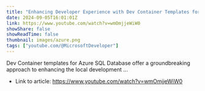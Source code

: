 ```yaml
---
title: "Enhancing Developer Experience with Dev Container Templates for Azure SQL Database | Data Exposed"
date: 2024-09-05T16:01:01Z
link: https://www.youtube.com/watch?v=wmOmjjeWiW0
showShare: false
showReadTime: false
thumbnail: images/azure.png
tags: ["youtube.com/@MicrosoftDeveloper"]
---
```

Dev Container templates for Azure SQL Database offer a groundbreaking approach to enhancing the local development ...

- Link to article: https://www.youtube.com/watch?v=wmOmjjeWiW0